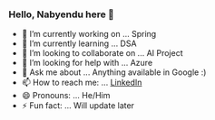 ### Hello, Nabyendu here 👋


- 🔭 I’m currently working on ... Spring
- 🌱 I’m currently learning ... DSA
- 👯 I’m looking to collaborate on ... AI Project
- 🤔 I’m looking for help with ... Azure
- 💬 Ask me about ... Anything available in Google :)
- 📫 How to reach me: ... [LinkedIn](https://www.linkedin.com/in/nabyendu-ojha/)
- 😄 Pronouns: ... He/Him
- ⚡ Fun fact: ... Will update later
